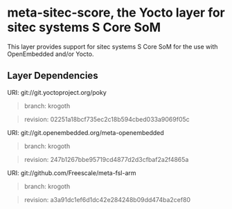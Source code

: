 meta-sitec-score, the Yocto layer for sitec systems S Core SoM
==============================================================

This layer provides support for sitec systems S Core SoM for the use with
OpenEmbedded and/or Yocto.

Layer Dependencies
------------------

URI: git://git.yoctoproject.org/poky

> branch: krogoth

> revision: 02251a18bcf735ec2c18b594cbed033a9069f05c

URI: git://git.openembedded.org/meta-openembedded

> branch: krogoth

> revision: 247b1267bbe95719cd4877d2d3cfbaf2a2f4865a

URI: git://github.com/Freescale/meta-fsl-arm

> branch: krogoth

> revision: a3a91dc1ef6d1dc42e284248b09dd474ba2cef80
